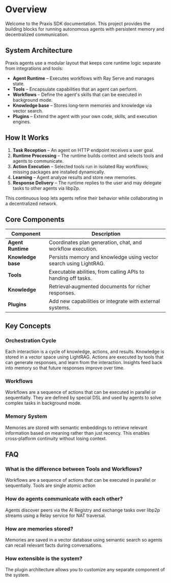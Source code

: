# Overview

Welcome to the Praxis SDK documentation. This project provides the building blocks for running autonomous agents with persistent memory and decentralized communication.

## System Architecture

Praxis agents use a modular layout that keeps core runtime logic separate from integrations and tools:

- **Agent Runtime** – Executes workflows with Ray Serve and manages state.
- **Tools** – Encapsulate capabilities that an agent can perform.
- **Workflows**  – Define the agent's skills that can be executed in background mode.
- **Knowledge base** – Stores long‑term memories and knowledge via vector search.
- **Plugins** – Extend the agent with your own code, skills, and execution engines.

## How It Works

1. **Task Reception** – An agent on HTTP endpoint receives a user goal.
2. **Runtime Processing** – The runtime builds context and selects tools and agents to communicate.
3. **Action Execution** – Selected tools run in isolated Ray workflows; missing packages are installed dynamically.
4. **Learning** – Agent analyze results and store new memories.
5. **Response Delivery** – The runtime replies to the user and may delegate tasks to other agents via libp2p.

This continuous loop lets agents refine their behavior while collaborating in a decentralized network.

## Core Components

| Component | Description |
|-----------|-------------|
| **Agent Runtime** | Coordinates plan generation, chat, and workflow execution. |
| **Knowledge base** | Persists memory and knowledge using vector search using LightRAG. |
| **Tools** | Executable abilities, from calling APIs to handing off tasks. |
| **Knowledge** | Retrieval‑augmented documents for richer responses. |
| **Plugins** | Add new capabilities or integrate with external systems. |

## Key Concepts

### Orchestration Cycle

Each interaction is a cycle of knowledge, actions, and results. Knowledge is stored in a vector space using LightRAG. Actions are executed by tools that can generate responses, and learn from the interaction. Insights feed back into memory so that future responses improve over time.

### Workflows

Workflows are a sequence of actions that can be executed in parallel or sequentially. They are defined by special DSL and used by agents to solve complex tasks in background mode.

### Memory System

Memories are stored with semantic embeddings to retrieve relevant information based on meaning rather than just recency. This enables cross‑platform continuity without losing context.

## FAQ

### What is the difference between Tools and Workflows?

Workflows are a sequence of actions that can be executed in parallel or sequentially. Tools are single atomic action

### How do agents communicate with each other?

Agents discover peers via the AI Registry and exchange tasks over libp2p streams using a Relay service for NAT traversal.

### How are memories stored?

Memories are saved in a vector database using semantic search so agents can recall relevant facts during conversations.

### How extensible is the system?

The plugin architecture allows you to customize any separate component of the system.
